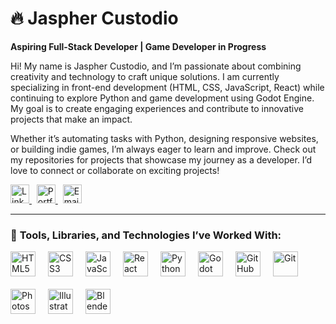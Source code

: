 # 🔥 Jaspher Custodio 
**Aspiring Full-Stack Developer | Game Developer in Progress**  

Hi! My name is Jaspher Custodio, and I’m passionate about combining creativity and technology to craft unique solutions. I am currently specializing in front-end development (HTML, CSS, JavaScript, React) while continuing to explore Python and game development using Godot Engine. My goal is to create engaging experiences and contribute to innovative projects that make an impact.  

Whether it’s automating tasks with Python, designing responsive websites, or building indie games, I’m always eager to learn and improve. Check out my repositories for projects that showcase my journey as a developer. I’d love to connect or collaborate on exciting projects!  

<a href="https://www.linkedin.com/in/jaspher-custodio-9b1915199/">
    <img src="https://img.shields.io/badge/-LinkedIn-0077B5?style=flat&logo=Linkedin&logoColor=white" height="30" alt="LinkedIn"/>
</a>&nbsp;
<a href="your-portfolio-link">
    <img src="https://img.shields.io/badge/-Portfolio-FF5722?style=flat&logo=Google-Chrome&logoColor=white" height="30" alt="Portfolio"/>
</a>&nbsp;
<a href="mailto:27jasphercustodio@gmail.com">
    <img src="https://img.shields.io/badge/-Email-D14836?style=flat&logo=Gmail&logoColor=white" height="30" alt="Email"/>
</a>

---

### 🔧 **Tools, Libraries, and Technologies I’ve Worked With:**  
<div style="display: flex; gap: 20px; flex-wrap: wrap;">
    <img src="https://cdn.jsdelivr.net/gh/devicons/devicon@latest/icons/html5/html5-plain.svg" width="40" height="40" alt="HTML5"/>
    <img src="https://cdn.jsdelivr.net/gh/devicons/devicon@latest/icons/css3/css3-plain.svg" width="40" height="40" alt="CSS3"/>
    <img src="https://cdn.jsdelivr.net/gh/devicons/devicon@latest/icons/javascript/javascript-plain.svg" width="40" height="40" alt="JavaScript"/>
    <img src="https://cdn.jsdelivr.net/gh/devicons/devicon@latest/icons/react/react-original.svg" width="40" height="40" alt="React"/>
    <img src="https://cdn.jsdelivr.net/gh/devicons/devicon@latest/icons/python/python-plain.svg" width="40" height="40" alt="Python"/>
    <img src="https://cdn.jsdelivr.net/gh/devicons/devicon@latest/icons/godot/godot-original.svg" width="40" height="40" alt="Godot Engine"/>
    <img src="https://cdn.jsdelivr.net/gh/devicons/devicon@latest/icons/github/github-original.svg" width="40" height="40" alt="GitHub"/>
    <img src="https://cdn.jsdelivr.net/gh/devicons/devicon@latest/icons/git/git-plain.svg" width="40" height="40" alt="Git"/>
    <img src="https://cdn.jsdelivr.net/gh/devicons/devicon@latest/icons/photoshop/photoshop-plain.svg" width="40" height="40" alt="Photoshop"/>
    <img src="https://cdn.jsdelivr.net/gh/devicons/devicon@latest/icons/illustrator/illustrator-plain.svg" width="40" height="40" alt="Illustrator"/>
    <img src="https://cdn.jsdelivr.net/gh/devicons/devicon@latest/icons/blender/blender-original.svg" width="40" height="40" alt="Blender"/>
</div>

